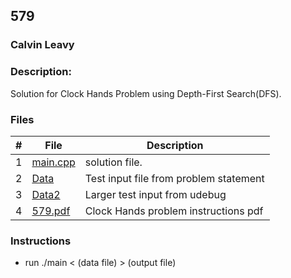 ## 579
### Calvin Leavy
### Description:

Solution for Clock Hands Problem using Depth-First Search(DFS).

### Files

|   #   | File                       | Description                                                |
| :---: | -------------------------- | ---------------------------------------------------------- |
|   1   | [main.cpp](./main.cpp)     | solution file.                                             |
|   2   | [Data](./Data)             | Test input file from problem statement                     |
|   3   | [Data2](./Data2)           | Larger test input from udebug                              |
|   4   | [579.pdf](./579.pdf)       | Clock Hands problem instructions pdf                  |

### Instructions

- run ./main < (data file) > (output file)

